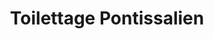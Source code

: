 ---
title: "Toilettage Pontissalien"
url: /pontarlier/toilettage-pontissalien/
shop: toilettage des animaux
---